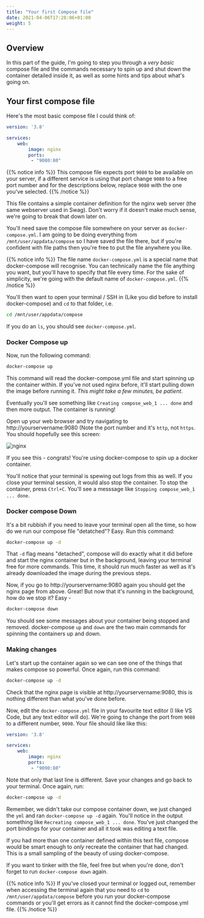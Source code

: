 ```yaml
---
title: "Your first Compose file"
date: 2021-04-06T17:28:06+01:00
weight: 5
---
```


## Overview

In this part of the guide, I'm going to step you through a _very basic_ compose file and the commands necessary to spin up and shut down the container detailed inside it, as well as some hints and tips about what's going on.

## Your first compose file

Here's the most basic compose file I could think of:

```yaml
version: '3.8'

services:
    web:
        image: nginx
        ports:
         - "9080:80"
```

{{% notice info %}}
This compose file expects port `9080` to be available on your server, if a different service is using that port change `9080` to a free port number and for the descriptions below, replace `9080` with the one you've selected.
{{% /notice %}}

This file contains a simple container definition for the nginx web server (the same webserver used in Swag). Don't worry if it doesn't make much sense, we're going to break that down later on.

You'll need save the compose file somewhere on your server as `docker-compose.yml`. I am going to be doing everything from `/mnt/user/appdata/compose` so I have saved the file there, but if you're confident with file paths then you're free to put the file anywhere you like.

{{% notice info %}}
The file name `docker-compose.yml` is a special name that docker-compose will recognise. You can technically name the file anything you want, but you'll have to specify that file every time. For the sake of simplicity, we're going with the default name of `docker-compose.yml`.
{{% /notice %}}

You'll then want to open your terminal / SSH in (Like you did before to install docker-compose) and `cd` to that folder, i.e.

```bash
cd /mnt/user/appdata/compose
```
If you do an `ls`, you should see `docker-compose.yml`.

### Docker Compose up

Now, run the following command:

```bash
docker-compose up
```

This command will read the docker-compose.yml file and start spinning up the container within. If you've not used nginx before, it'll start pulling down the image before running it. *This might take a few minutes, be patient*.

Eventually you'll see something like `Creating compose_web_1 ... done` and then more output. The container is running!

Open up your web browser and try navigating to http://yourservername:9080 (Note the port number and it's `http`, not `https`. You should hopefully see this screen:

![nginx](/images/nginx.png)

If you see this - congrats! You're using docker-compose to spin up a docker container. 

You'll notice that your terminal is spewing out logs from this as well. If you close your terminal session, it would also stop the container. To stop the container, press `Ctrl+C`. You'll see a messsage like `Stopping compose_web_1 ... done`.

### Docker compose Down

It's a bit rubbish if you need to leave your terminal open all the time, so how do we run our compose file "detatched"? Easy. Run this command:

```bash
docker-compose up -d
```

That `-d` flag means "detached", compose will do exactly what it did before and start the nginx container but in the background, leaving your terminal free for more commands. This time, it should run much faster as well as it's already downloaded the image during the previous steps.

Now, if you go to http://yourservername:9080 again you should get the nginx page from above. Great! But now that it's running in the background, how do we stop it? Easy - 

```bash
docker-compose down
```

You should see some messages about your container being stopped and removed. docker-compose `up` and `down` are the two main commands for spinning the containers up and down.

### Making changes

Let's start up the container again so we can see one of the things that makes compose so powerful. Once again, run this command:

```bash
docker-compose up -d
```

Check that the nginx page is visible at http://yourservername:9080, this is nothing different than what you've done before.

Now, edit the `docker-compose.yml` file in your favourite text editor (I like VS Code, but any text editor will do). We're going to change the port from `9080` to a different number, `9090`. Your file should like like this:

```yaml
version: '3.8'

services:
    web:
        image: nginx
        ports:
         - "9090:80"
```

Note that only that last line is different. Save your changes and go back to your terminal. Once again, run:

```bash
docker-compose up -d
```

Remember, we didn't take our compose container down, we just changed the `yml` and ran `docker-compose up -d` again. You'll notice in the output something like `Recreating compose_web_1 ... done`. You've just changed the port bindings for your container and all it took was editing a text file.

If you had more than one container defined within this text file, compose would be smart enough to _only_ recreate the container that had changed. This is a small sampling of the beauty of using docker-compose.

If you want to tinker with the file, feel free but when you're done, don't forget to run `docker-compose down` again.

{{% notice info %}}
If you've closed your terminal or logged out, remember when accessing the terminal again that you need to `cd` to `/mnt/user/appdata/compose` before you run your docker-compose commands or you'll get errors as it cannot find the docker-compose.yml file.
{{% /notice %}}